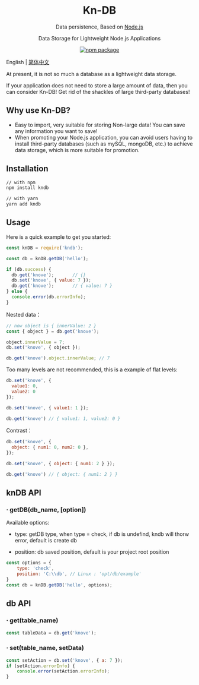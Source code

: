 <h1 align="center">Kn-DB</h1>
<div align="center">

 Data persistence, Based on [Node.js](https://nodejs.org)

Data Storage for Lightweight Node.js Applications

[![npm package](https://img.shields.io/npm/v/kndb.svg?style=flat-square)](https://www.npmjs.org/package/kndb)

</div>

English | [简体中文](./README.CN.md)

At present, it is not so much a database as a lightweight data storage. 

If your application does not need to store a large amount of data, then you can consider Kn-DB! Get rid of the shackles of large third-party databases!

## Why use Kn-DB?

- Easy to import, very suitable for storing Non-large data! You can save any information you want to save!
- When promoting your Node.js application, you can avoid users having to install third-party databases (such as mySQL, mongoDB, etc.) to achieve data storage, which is more suitable for promotion.

## Installation

```sh
// with npm
npm install kndb

// with yarn
yarn add kndb
```

## Usage

Here is a quick example to get you started:

```javascript
const knDB = require('kndb');

const db = knDB.getDB('hello');

if (db.success) {
  db.get('knove');       // {}
  db.set('knove', { value: 7 });
  db.get('knove');       // { value: 7 }
} else {
  console.error(db.errorInfo);
}
```
Nested data：
```javascript
// now object is { innerValue: 2 }
const { object } = db.get('knove'); 

object.innerValue = 7;
db.set('knove', { object });

db.get('knove').object.innerValue; // 7
```
Too many levels are not recommended, this is a example of flat levels:
```javascript
db.set('knove', { 
  value1: 0,
  value2: 0
}); 

db.set('knove', { value1: 1 }); 

db.get('knove') // { value1: 1, value2: 0 }
```
Contrast：
```javascript
db.set('knove', { 
  object: { num1: 0, num2: 0 },
}); 

db.set('knove', { object: { num1: 2 } }); 

db.get('knove') // { object: { num1: 2 } }
```
## knDB API
### · getDB(db_name, [option])
Available options:
- type: getDB type, when type = check, if db is undefind, kndb will thorw error, default is create db
   
- position: db saved position, default is your project root position
```javascript
const options = {
    type: 'check',
    position: 'C:\\db', // Linux : 'opt/db/example'
}
const db = knDB.getDB('hello', options);
```
## db API
### · get(table_name)
```javascript
const tableData = db.get('knove'); 
```

### · set(table_name, setData)
```javascript
const setAction = db.set('knove', { a: 7 });
if (setAction.errorInfo) {
    console.error(setAction.errorInfo);
}
```
